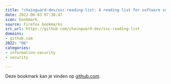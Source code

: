 ```yaml
---
title: "chainguard-dev/ssc-reading-list: A reading list for software supply-chain security."
date: 2022-06-03 07:38:47
icon: bookmark
source: Firefox bookmarks
src_url: https://github.com/chainguard-dev/ssc-reading-list
domains:
- github.com
2022: "06"
categories:
- information-security
- security

---
```

Deze bookmark kan je vinden op [github.com](https://github.com/chainguard-dev/ssc-reading-list).
